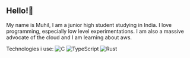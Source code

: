 ## Hello!👋

My name is Muhil, I am a junior high student studying in India. I love programming, especially low level experimentations. I am also a massive advocate 
of the cloud and I am learning about aws.

Technologies i use:
![C](https://img.shields.io/badge/C-%lightgrey.svg?style=for-the-badge&logo=C&logoColor=white)
![TypeScript](https://img.shields.io/badge/typescript-%23007ACC.svg?style=for-the-badge&logo=typescript&logoColor=white)
![Rust](https://img.shields.io/badge/Rust-000000?style=for-the-badge&logo=rust&logoColor=white)
